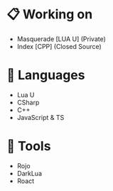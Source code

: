 # 📋 Working on
- Masquerade [LUA U] (Private)
- Index [CPP] (Closed Source)

# 📖 Languages
- Lua U
- CSharp
- C++
- JavaScript & TS

# 🧰 Tools
- Rojo
- DarkLua
- Roact
